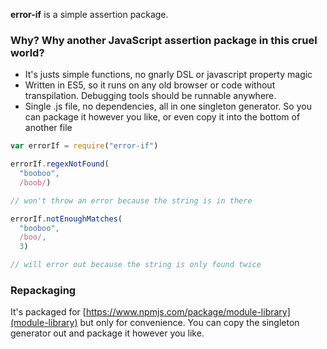 **error-if** is a simple assertion package.

### Why? Why another JavaScript assertion package in this cruel world?

* It's justs simple functions, no gnarly DSL or javascript property magic
* Written in ES5, so it runs on any old browser or code without transpilation. Debugging tools should be runnable anywhere.
* Single .js file, no dependencies, all in one singleton generator. So you can package it however you like, or even copy it into the bottom of another file

```javascript
var errorIf = require("error-if")

errorIf.regexNotFound(
  "booboo",
  /boob/)

// won't throw an error because the string is in there

errorIf.notEnoughMatches(
  "booboo",
  /boo/,
  3)

// will error out because the string is only found twice
```

### Repackaging

It's packaged for [https://www.npmjs.com/package/module-library](module-library) but only for convenience. You can copy the singleton generator out and package it however you like.


